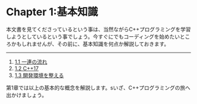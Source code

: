 # Chapter 1:基本知識

本文書を見てくださっているという事は、当然ながらC++プログラミングを学習しようとしているという事でしょう。今すぐにでもコーディングを始めたいところかもしれませんが、その前に、基本知識を何点か解説しておきます。

---------------------
1. [1.1 一連の流れ](/Chap1/10-一連の流れ.md)
2. [1.2 C++17](/Chap1/11-c17.md)
3. [1.3 開発環境を整える](/Chap1/12-開発環境を整える.md)

第1章では以上の基本的な概念を解説します。sいざ、C++プログラミングの旅へ出かけましょう。